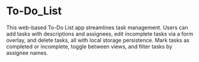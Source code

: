 # To-Do_List
This web-based To-Do List app streamlines task management. Users can add tasks with descriptions and assignees, edit incomplete tasks via a form overlay, and delete tasks, all with local storage persistence. Mark tasks as completed or incomplete, toggle between views, and filter tasks by assignee names.
